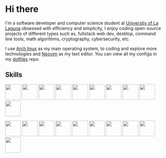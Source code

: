 # Hi there

I'm a software developer and computer science student at [University of La Laguna](https://www.ull.es/)
obsessed with efficiency and simplicity, I enjoy coding open-source projects of different types such as, fullstack web dev, desktop, command line tools, math algorithms, cryptography, cybersecurity, etc.

I use [Arch linux](https://archlinux.org/) as my main operating system, to coding and explore
more technologies and [Neovim](https://neovim.io/) as my text editor. You can view all my configs
in my [dotfiles](https://github.com/Guillex387/dotfiles) repo.

## Skills

<p>
  <img height="50" src="https://cdn.jsdelivr.net/gh/devicons/devicon/icons/c/c-original.svg" />
  <img height="50" src="https://cdn.jsdelivr.net/gh/devicons/devicon/icons/cplusplus/cplusplus-original.svg" />
  <img height="50" src="https://cdn.jsdelivr.net/gh/devicons/devicon/icons/typescript/typescript-original.svg" />
  <img height="50" src="https://cdn.jsdelivr.net/gh/devicons/devicon/icons/javascript/javascript-original.svg" />
  <img height="50" src="https://cdn.jsdelivr.net/gh/devicons/devicon/icons/html5/html5-original.svg" />
  <img height="50" src="https://cdn.jsdelivr.net/gh/devicons/devicon/icons/css3/css3-original.svg" />
  <img height="50" src="https://cdn.jsdelivr.net/gh/devicons/devicon/icons/rust/rust-original.svg" />
  <img height="50" src="https://cdn.jsdelivr.net/gh/devicons/devicon/icons/lua/lua-original.svg" />
  <img height="50" src="https://cdn.jsdelivr.net/gh/devicons/devicon/icons/dart/dart-original.svg" />
  <img height="50" src="https://cdn.jsdelivr.net/gh/devicons/devicon/icons/go/go-original-wordmark.svg" />
</p>
<p>
  <img height="50" src="https://cdn.jsdelivr.net/gh/devicons/devicon/icons/bash/bash-original.svg" />
  <img height="50" src="https://cdn.jsdelivr.net/gh/devicons/devicon/icons/firebase/firebase-plain-wordmark.svg" />
  <img height="50" src="https://cdn.jsdelivr.net/gh/devicons/devicon/icons/nodejs/nodejs-original.svg" />
  <img height="50" src="https://cdn.jsdelivr.net/gh/devicons/devicon/icons/npm/npm-original-wordmark.svg" />
  <img height="50" src="https://cdn.jsdelivr.net/gh/devicons/devicon/icons/electron/electron-original.svg" />
  <img height="50" src="https://cdn.jsdelivr.net/gh/devicons/devicon/icons/react/react-original.svg" />
  <img height="50" src="https://cdn.jsdelivr.net/gh/devicons/devicon/icons/svelte/svelte-original.svg" />
  <img height="50" src="https://cdn.jsdelivr.net/gh/devicons/devicon/icons/linux/linux-original.svg" />
  <img height="50" src="https://cdn.jsdelivr.net/gh/devicons/devicon/icons/redis/redis-original.svg" />
  <img height="50" src="https://cdn.jsdelivr.net/gh/devicons/devicon/icons/git/git-original.svg" />
</p>

